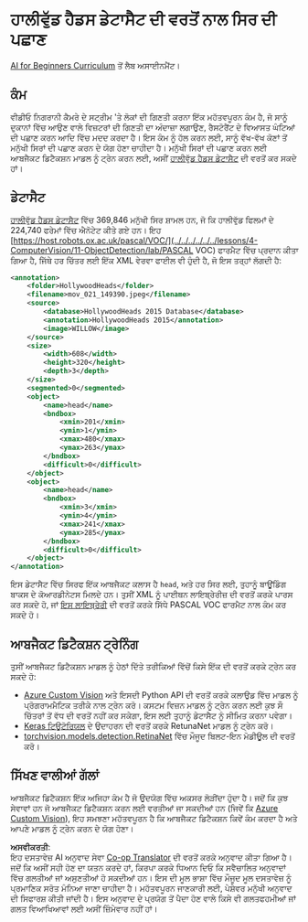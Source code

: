 <!--
CO_OP_TRANSLATOR_METADATA:
{
  "original_hash": "ad568d55ae65c856fe929fc2b278510a",
  "translation_date": "2025-08-26T09:25:46+00:00",
  "source_file": "lessons/4-ComputerVision/11-ObjectDetection/lab/README.md",
  "language_code": "pa"
}
-->
# ਹਾਲੀਵੁੱਡ ਹੈਡਸ ਡੇਟਾਸੈਟ ਦੀ ਵਰਤੋਂ ਨਾਲ ਸਿਰ ਦੀ ਪਛਾਣ

[AI for Beginners Curriculum](https://github.com/microsoft/ai-for-beginners) ਤੋਂ ਲੈਬ ਅਸਾਈਨਮੈਂਟ।

## ਕੰਮ

ਵੀਡੀਓ ਨਿਗਰਾਨੀ ਕੈਮਰੇ ਦੇ ਸਟ੍ਰੀਮ 'ਤੇ ਲੋਕਾਂ ਦੀ ਗਿਣਤੀ ਕਰਨਾ ਇੱਕ ਮਹੱਤਵਪੂਰਨ ਕੰਮ ਹੈ, ਜੋ ਸਾਨੂੰ ਦੁਕਾਨਾਂ ਵਿੱਚ ਆਉਣ ਵਾਲੇ ਵਿਜ਼ਟਰਾਂ ਦੀ ਗਿਣਤੀ ਦਾ ਅੰਦਾਜ਼ਾ ਲਗਾਉਣ, ਰੈਸਟੋਰੈਂਟ ਦੇ ਵਿਆਸਤ ਘੰਟਿਆਂ ਦੀ ਪਛਾਣ ਕਰਨ ਆਦਿ ਵਿੱਚ ਮਦਦ ਕਰਦਾ ਹੈ। ਇਸ ਕੰਮ ਨੂੰ ਹੱਲ ਕਰਨ ਲਈ, ਸਾਨੂੰ ਵੱਖ-ਵੱਖ ਕੋਣਾਂ ਤੋਂ ਮਨੁੱਖੀ ਸਿਰਾਂ ਦੀ ਪਛਾਣ ਕਰਨ ਦੇ ਯੋਗ ਹੋਣਾ ਚਾਹੀਦਾ ਹੈ। ਮਨੁੱਖੀ ਸਿਰਾਂ ਦੀ ਪਛਾਣ ਕਰਨ ਲਈ ਆਬਜੈਕਟ ਡਿਟੈਕਸ਼ਨ ਮਾਡਲ ਨੂੰ ਟ੍ਰੇਨ ਕਰਨ ਲਈ, ਅਸੀਂ [ਹਾਲੀਵੁੱਡ ਹੈਡਸ ਡੇਟਾਸੈਟ](https://www.di.ens.fr/willow/research/headdetection/) ਦੀ ਵਰਤੋਂ ਕਰ ਸਕਦੇ ਹਾਂ।

## ਡੇਟਾਸੈਟ

[ਹਾਲੀਵੁੱਡ ਹੈਡਸ ਡੇਟਾਸੈਟ](https://www.di.ens.fr/willow/research/headdetection/release/HollywoodHeads.zip) ਵਿੱਚ 369,846 ਮਨੁੱਖੀ ਸਿਰ ਸ਼ਾਮਲ ਹਨ, ਜੋ ਕਿ ਹਾਲੀਵੁੱਡ ਫਿਲਮਾਂ ਦੇ 224,740 ਫਰੇਮਾਂ ਵਿੱਚ ਐਨੋਟੇਟ ਕੀਤੇ ਗਏ ਹਨ। ਇਹ [https://host.robots.ox.ac.uk/pascal/VOC/](../../../../../../lessons/4-ComputerVision/11-ObjectDetection/lab/PASCAL VOC) ਫਾਰਮੈਟ ਵਿੱਚ ਪ੍ਰਦਾਨ ਕੀਤਾ ਗਿਆ ਹੈ, ਜਿੱਥੇ ਹਰ ਚਿੱਤਰ ਲਈ ਇੱਕ XML ਵੇਰਵਾ ਫਾਈਲ ਵੀ ਹੁੰਦੀ ਹੈ, ਜੋ ਇਸ ਤਰ੍ਹਾਂ ਲੱਗਦੀ ਹੈ:

```xml
<annotation>
	<folder>HollywoodHeads</folder>
	<filename>mov_021_149390.jpeg</filename>
	<source>
		<database>HollywoodHeads 2015 Database</database>
		<annotation>HollywoodHeads 2015</annotation>
		<image>WILLOW</image>
	</source>
	<size>
		<width>608</width>
		<height>320</height>
		<depth>3</depth>
	</size>
	<segmented>0</segmented>
	<object>
		<name>head</name>
		<bndbox>
			<xmin>201</xmin>
			<ymin>1</ymin>
			<xmax>480</xmax>
			<ymax>263</ymax>
		</bndbox>
		<difficult>0</difficult>
	</object>
	<object>
		<name>head</name>
		<bndbox>
			<xmin>3</xmin>
			<ymin>4</ymin>
			<xmax>241</xmax>
			<ymax>285</ymax>
		</bndbox>
		<difficult>0</difficult>
	</object>
</annotation>
```

ਇਸ ਡੇਟਾਸੈਟ ਵਿੱਚ ਸਿਰਫ ਇੱਕ ਆਬਜੈਕਟ ਕਲਾਸ ਹੈ `head`, ਅਤੇ ਹਰ ਸਿਰ ਲਈ, ਤੁਹਾਨੂੰ ਬਾਊਂਡਿੰਗ ਬਾਕਸ ਦੇ ਕੋਆਰਡੀਨੇਟਸ ਮਿਲਦੇ ਹਨ। ਤੁਸੀਂ XML ਨੂੰ ਪਾਈਥਨ ਲਾਇਬ੍ਰੇਰੀਜ਼ ਦੀ ਵਰਤੋਂ ਕਰਕੇ ਪਾਰਸ ਕਰ ਸਕਦੇ ਹੋ, ਜਾਂ [ਇਸ ਲਾਇਬ੍ਰੇਰੀ](https://pypi.org/project/pascal-voc/) ਦੀ ਵਰਤੋਂ ਕਰਕੇ ਸਿੱਧੇ PASCAL VOC ਫਾਰਮੈਟ ਨਾਲ ਕੰਮ ਕਰ ਸਕਦੇ ਹੋ।

## ਆਬਜੈਕਟ ਡਿਟੈਕਸ਼ਨ ਟ੍ਰੇਨਿੰਗ

ਤੁਸੀਂ ਆਬਜੈਕਟ ਡਿਟੈਕਸ਼ਨ ਮਾਡਲ ਨੂੰ ਹੇਠਾਂ ਦਿੱਤੇ ਤਰੀਕਿਆਂ ਵਿੱਚੋਂ ਕਿਸੇ ਇੱਕ ਦੀ ਵਰਤੋਂ ਕਰਕੇ ਟ੍ਰੇਨ ਕਰ ਸਕਦੇ ਹੋ:

* [Azure Custom Vision](https://docs.microsoft.com/azure/cognitive-services/custom-vision-service/quickstarts/object-detection?tabs=visual-studio&WT.mc_id=academic-77998-cacaste) ਅਤੇ ਇਸਦੀ Python API ਦੀ ਵਰਤੋਂ ਕਰਕੇ ਕਲਾਉਡ ਵਿੱਚ ਮਾਡਲ ਨੂੰ ਪ੍ਰੋਗਰਾਮਮੈਟਿਕ ਤਰੀਕੇ ਨਾਲ ਟ੍ਰੇਨ ਕਰੋ। ਕਸਟਮ ਵਿਜ਼ਨ ਮਾਡਲ ਨੂੰ ਟ੍ਰੇਨ ਕਰਨ ਲਈ ਕੁਝ ਸੌ ਚਿੱਤਰਾਂ ਤੋਂ ਵੱਧ ਦੀ ਵਰਤੋਂ ਨਹੀਂ ਕਰ ਸਕੇਗਾ, ਇਸ ਲਈ ਤੁਹਾਨੂੰ ਡੇਟਾਸੈਟ ਨੂੰ ਸੀਮਿਤ ਕਰਨਾ ਪਵੇਗਾ।
* [Keras ਟਿਊਟੋਰਿਯਲ](https://keras.io/examples/vision/retinanet/) ਦੇ ਉਦਾਹਰਨ ਦੀ ਵਰਤੋਂ ਕਰਕੇ RetunaNet ਮਾਡਲ ਨੂੰ ਟ੍ਰੇਨ ਕਰੋ।
* [torchvision.models.detection.RetinaNet](https://pytorch.org/vision/stable/_modules/torchvision/models/detection/retinanet.html) ਵਿੱਚ ਮੌਜੂਦ ਬਿਲਟ-ਇਨ ਮੋਡੀਊਲ ਦੀ ਵਰਤੋਂ ਕਰੋ।

## ਸਿੱਖਣ ਵਾਲੀਆਂ ਗੱਲਾਂ

ਆਬਜੈਕਟ ਡਿਟੈਕਸ਼ਨ ਇੱਕ ਅਜਿਹਾ ਕੰਮ ਹੈ ਜੋ ਉਦਯੋਗ ਵਿੱਚ ਅਕਸਰ ਲੋੜੀਂਦਾ ਹੁੰਦਾ ਹੈ। ਜਦੋਂ ਕਿ ਕੁਝ ਸੇਵਾਵਾਂ ਹਨ ਜੋ ਆਬਜੈਕਟ ਡਿਟੈਕਸ਼ਨ ਕਰਨ ਲਈ ਵਰਤੀਆਂ ਜਾ ਸਕਦੀਆਂ ਹਨ (ਜਿਵੇਂ ਕਿ [Azure Custom Vision](https://docs.microsoft.com/azure/cognitive-services/custom-vision-service/quickstarts/object-detection?tabs=visual-studio&WT.mc_id=academic-77998-cacaste)), ਇਹ ਸਮਝਣਾ ਮਹੱਤਵਪੂਰਨ ਹੈ ਕਿ ਆਬਜੈਕਟ ਡਿਟੈਕਸ਼ਨ ਕਿਵੇਂ ਕੰਮ ਕਰਦਾ ਹੈ ਅਤੇ ਆਪਣੇ ਮਾਡਲ ਨੂੰ ਟ੍ਰੇਨ ਕਰਨ ਦੇ ਯੋਗ ਹੋਣਾ।

**ਅਸਵੀਕਰਤੀ**:  
ਇਹ ਦਸਤਾਵੇਜ਼ AI ਅਨੁਵਾਦ ਸੇਵਾ [Co-op Translator](https://github.com/Azure/co-op-translator) ਦੀ ਵਰਤੋਂ ਕਰਕੇ ਅਨੁਵਾਦ ਕੀਤਾ ਗਿਆ ਹੈ। ਜਦੋਂ ਕਿ ਅਸੀਂ ਸਹੀ ਹੋਣ ਦਾ ਯਤਨ ਕਰਦੇ ਹਾਂ, ਕਿਰਪਾ ਕਰਕੇ ਧਿਆਨ ਦਿਓ ਕਿ ਸਵੈਚਾਲਿਤ ਅਨੁਵਾਦਾਂ ਵਿੱਚ ਗਲਤੀਆਂ ਜਾਂ ਅਸੁਣਤੀਆਂ ਹੋ ਸਕਦੀਆਂ ਹਨ। ਇਸ ਦੀ ਮੂਲ ਭਾਸ਼ਾ ਵਿੱਚ ਮੌਜੂਦ ਮੂਲ ਦਸਤਾਵੇਜ਼ ਨੂੰ ਪ੍ਰਮਾਣਿਕ ਸਰੋਤ ਮੰਨਿਆ ਜਾਣਾ ਚਾਹੀਦਾ ਹੈ। ਮਹੱਤਵਪੂਰਨ ਜਾਣਕਾਰੀ ਲਈ, ਪੇਸ਼ੇਵਰ ਮਨੁੱਖੀ ਅਨੁਵਾਦ ਦੀ ਸਿਫਾਰਸ਼ ਕੀਤੀ ਜਾਂਦੀ ਹੈ। ਇਸ ਅਨੁਵਾਦ ਦੇ ਪ੍ਰਯੋਗ ਤੋਂ ਪੈਦਾ ਹੋਣ ਵਾਲੇ ਕਿਸੇ ਵੀ ਗਲਤਫਹਮੀਆਂ ਜਾਂ ਗਲਤ ਵਿਆਖਿਆਵਾਂ ਲਈ ਅਸੀਂ ਜ਼ਿੰਮੇਵਾਰ ਨਹੀਂ ਹਾਂ।